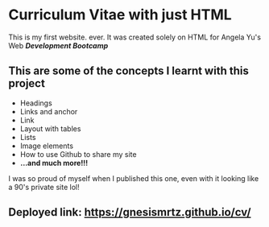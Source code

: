 # Curriculum Vitae with just HTML


<p> 
  This is my first website. ever. It was created solely on HTML for Angela Yu's Web <em><b>Development Bootcamp</b></em>
  
  <h2>This are some of the concepts I learnt with this project</h2>
  
  <ul>
   <li>Headings</li>
  <li>Links and anchor</li>
  <li>Link</li>
   <li>Layout with tables</li>
  <li>Lists</li>
  <li>Image elements</li>
  <li>How to use Github to share my site</li>
  <li><b>...and much more!!!</b></li>
  </ul>
  
  I was so proud of myself when I published this one, even with it looking like a 90's private site lol!
  
  ## Deployed link: https://gnesismrtz.github.io/cv/
